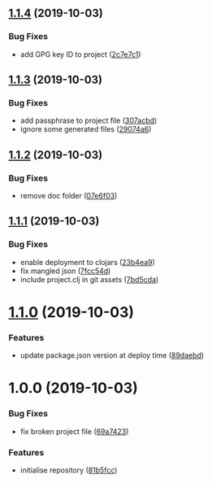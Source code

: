 ## [1.1.4](https://github.com/NoxHarmonium/leiningen-semantic-release-test-clojars/compare/v1.1.3...v1.1.4) (2019-10-03)


### Bug Fixes

* add GPG key ID to project ([2c7e7c1](https://github.com/NoxHarmonium/leiningen-semantic-release-test-clojars/commit/2c7e7c1))

## [1.1.3](https://github.com/NoxHarmonium/leiningen-semantic-release-test-clojars/compare/v1.1.2...v1.1.3) (2019-10-03)


### Bug Fixes

* add passphrase to project file ([307acbd](https://github.com/NoxHarmonium/leiningen-semantic-release-test-clojars/commit/307acbd))
* ignore some generated files ([29074a6](https://github.com/NoxHarmonium/leiningen-semantic-release-test-clojars/commit/29074a6))

## [1.1.2](https://github.com/NoxHarmonium/leiningen-semantic-release-test-clojars/compare/v1.1.1...v1.1.2) (2019-10-03)


### Bug Fixes

* remove doc folder ([07e6f03](https://github.com/NoxHarmonium/leiningen-semantic-release-test-clojars/commit/07e6f03))

## [1.1.1](https://github.com/NoxHarmonium/leiningen-semantic-release-test-clojars/compare/v1.1.0...v1.1.1) (2019-10-03)


### Bug Fixes

* enable deployment to clojars ([23b4ea9](https://github.com/NoxHarmonium/leiningen-semantic-release-test-clojars/commit/23b4ea9))
* fix mangled json ([7fcc54d](https://github.com/NoxHarmonium/leiningen-semantic-release-test-clojars/commit/7fcc54d))
* include project.clj in git assets ([7bd5cda](https://github.com/NoxHarmonium/leiningen-semantic-release-test-clojars/commit/7bd5cda))

# [1.1.0](https://github.com/NoxHarmonium/leiningen-semantic-release-test-clojars/compare/v1.0.0...v1.1.0) (2019-10-03)


### Features

* update package.json version at deploy time ([89daebd](https://github.com/NoxHarmonium/leiningen-semantic-release-test-clojars/commit/89daebd))

# 1.0.0 (2019-10-03)


### Bug Fixes

* fix broken project file ([69a7423](https://github.com/NoxHarmonium/leiningen-semantic-release-test-clojars/commit/69a7423))


### Features

* initialise repository ([81b5fcc](https://github.com/NoxHarmonium/leiningen-semantic-release-test-clojars/commit/81b5fcc))
